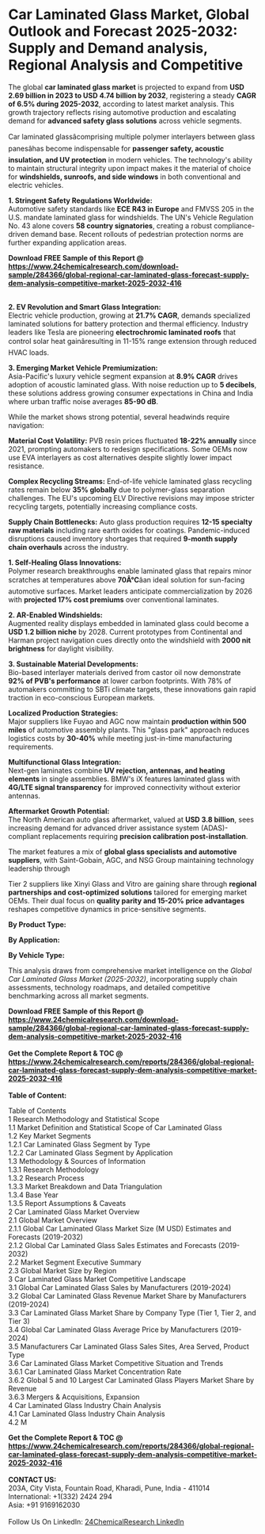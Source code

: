 <h1>Car Laminated Glass Market, Global Outlook and Forecast 2025-2032: Supply and Demand analysis, Regional Analysis and Competitive</h1><p>The global <strong>car laminated glass market</strong> is projected to expand from <strong>USD 2.69 billion in 2023 to USD 4.74 billion by 2032</strong>, registering a steady <strong>CAGR of 6.5% during 2025-2032</strong>, according to latest market analysis. This growth trajectory reflects rising automotive production and escalating demand for <strong>advanced safety glass solutions</strong> across vehicle segments.</p><p>Car laminated glassâcomprising multiple polymer interlayers between glass panesâhas become indispensable for <strong>passenger safety, acoustic insulation, and UV protection</strong> in modern vehicles. The technology's ability to maintain structural integrity upon impact makes it the material of choice for <strong>windshields, sunroofs, and side windows</strong> in both conventional and electric vehicles.</p><p><strong>1. Stringent Safety Regulations Worldwide:</strong><br>
Automotive safety standards like <strong>ECE R43 in Europe</strong> and FMVSS 205 in the U.S. mandate laminated glass for windshields. The UN's Vehicle Regulation No. 43 alone covers <strong>58 country signatories</strong>, creating a robust compliance-driven demand base. Recent rollouts of pedestrian protection norms are further expanding application areas.</p><div><b>Download FREE Sample of this Report @ 
            <a href="https://www.24chemicalresearch.com/download-sample/284366/global-regional-car-laminated-glass-forecast-supply-dem-analysis-competitive-market-2025-2032-416">
            https://www.24chemicalresearch.com/download-sample/284366/global-regional-car-laminated-glass-forecast-supply-dem-analysis-competitive-market-2025-2032-416</a></b></div><br><p><strong>2. EV Revolution and Smart Glass Integration:</strong><br>
Electric vehicle production, growing at <strong>21.7% CAGR</strong>, demands specialized laminated solutions for battery protection and thermal efficiency. Industry leaders like Tesla are pioneering <strong>electrochromic laminated roofs</strong> that control solar heat gainâresulting in 11-15% range extension through reduced HVAC loads.</p><p><strong>3. Emerging Market Vehicle Premiumization:</strong><br>
Asia-Pacific's luxury vehicle segment expansion at <strong>8.9% CAGR</strong> drives adoption of acoustic laminated glass. With noise reduction up to <strong>5 decibels</strong>, these solutions address growing consumer expectations in China and India where urban traffic noise averages <strong>85-90 dB</strong>.</p><p>While the market shows strong potential, several headwinds require navigation:</p><p><strong>Material Cost Volatility:</strong> PVB resin prices fluctuated <strong>18-22% annually</strong> since 2021, prompting automakers to redesign specifications. Some OEMs now use EVA interlayers as cost alternatives despite slightly lower impact resistance.</p><p><strong>Complex Recycling Streams:</strong> End-of-life vehicle laminated glass recycling rates remain below <strong>35% globally</strong> due to polymer-glass separation challenges. The EU's upcoming ELV Directive revisions may impose stricter recycling targets, potentially increasing compliance costs.</p><p><strong>Supply Chain Bottlenecks:</strong> Auto glass production requires <strong>12-15 specialty raw materials</strong> including rare earth oxides for coatings. Pandemic-induced disruptions caused inventory shortages that required <strong>9-month supply chain overhauls</strong> across the industry.</p><p><strong>1. Self-Healing Glass Innovations:</strong><br>
Polymer research breakthroughs enable laminated glass that repairs minor scratches at temperatures above <strong>70Â°C</strong>âan ideal solution for sun-facing automotive surfaces. Market leaders anticipate commercialization by 2026 with <strong>projected 17% cost premiums</strong> over conventional laminates.</p><p><strong>2. AR-Enabled Windshields:</strong><br>
Augmented reality displays embedded in laminated glass could become a <strong>USD 1.2 billion niche</strong> by 2028. Current prototypes from Continental and Harman project navigation cues directly onto the windshield with <strong>2000 nit brightness</strong> for daylight visibility.</p><p><strong>3. Sustainable Material Developments:</strong><br>
Bio-based interlayer materials derived from castor oil now demonstrate <strong>92% of PVB's performance</strong> at lower carbon footprints. With 78% of automakers committing to SBTi climate targets, these innovations gain rapid traction in eco-conscious European markets.</p><p><strong>Localized Production Strategies:</strong><br>
	Major suppliers like Fuyao and AGC now maintain <strong>production within 500 miles</strong> of automotive assembly plants. This "glass park" approach reduces logistics costs by <strong>30-40%</strong> while meeting just-in-time manufacturing requirements.</p><p><strong>Multifunctional Glass Integration:</strong><br>
	Next-gen laminates combine <strong>UV rejection, antennas, and heating elements</strong> in single assemblies. BMW's iX features laminated glass with <strong>4G/LTE signal transparency</strong> for improved connectivity without exterior antennas.</p><p><strong>Aftermarket Growth Potential:</strong><br>
	The North American auto glass aftermarket, valued at <strong>USD 3.8 billion</strong>, sees increasing demand for advanced driver assistance system (ADAS)-compliant replacements requiring <strong>precision calibration post-installation</strong>.</p><p>The market features a mix of <strong>global glass specialists and automotive suppliers</strong>, with Saint-Gobain, AGC, and NSG Group maintaining technology leadership through</p><p>Tier 2 suppliers like Xinyi Glass and Vitro are gaining share through <strong>regional partnerships and cost-optimized solutions</strong> tailored for emerging market OEMs. Their dual focus on <strong>quality parity and 15-20% price advantages</strong> reshapes competitive dynamics in price-sensitive segments.</p><p><strong>By Product Type:</strong></p><p><strong>By Application:</strong></p><p><strong>By Vehicle Type:</strong></p><p>This analysis draws from comprehensive market intelligence on the <em>Global Car Laminated Glass Market (2025-2032)</em>, incorporating supply chain assessments, technology roadmaps, and detailed competitive benchmarking across all market segments.</p><div><b>Download FREE Sample of this Report @ 
            <a href="https://www.24chemicalresearch.com/download-sample/284366/global-regional-car-laminated-glass-forecast-supply-dem-analysis-competitive-market-2025-2032-416">
            https://www.24chemicalresearch.com/download-sample/284366/global-regional-car-laminated-glass-forecast-supply-dem-analysis-competitive-market-2025-2032-416</a></b></div><br><div><b>Get the Complete Report & TOC @ 
            <a href="https://www.24chemicalresearch.com/reports/284366/global-regional-car-laminated-glass-forecast-supply-dem-analysis-competitive-market-2025-2032-416">
            https://www.24chemicalresearch.com/reports/284366/global-regional-car-laminated-glass-forecast-supply-dem-analysis-competitive-market-2025-2032-416</a></b></div><br>
            <b>Table of Content:</b><p>Table of Contents<br />
1 Research Methodology and Statistical Scope<br />
1.1 Market Definition and Statistical Scope of Car Laminated Glass<br />
1.2 Key Market Segments<br />
1.2.1 Car Laminated Glass Segment by Type<br />
1.2.2 Car Laminated Glass Segment by Application<br />
1.3 Methodology & Sources of Information<br />
1.3.1 Research Methodology<br />
1.3.2 Research Process<br />
1.3.3 Market Breakdown and Data Triangulation<br />
1.3.4 Base Year<br />
1.3.5 Report Assumptions & Caveats<br />
2 Car Laminated Glass Market Overview<br />
2.1 Global Market Overview<br />
2.1.1 Global Car Laminated Glass Market Size (M USD) Estimates and Forecasts (2019-2032)<br />
2.1.2 Global Car Laminated Glass Sales Estimates and Forecasts (2019-2032)<br />
2.2 Market Segment Executive Summary<br />
2.3 Global Market Size by Region<br />
3 Car Laminated Glass Market Competitive Landscape<br />
3.1 Global Car Laminated Glass Sales by Manufacturers (2019-2024)<br />
3.2 Global Car Laminated Glass Revenue Market Share by Manufacturers (2019-2024)<br />
3.3 Car Laminated Glass Market Share by Company Type (Tier 1, Tier 2, and Tier 3)<br />
3.4 Global Car Laminated Glass Average Price by Manufacturers (2019-2024)<br />
3.5 Manufacturers Car Laminated Glass Sales Sites, Area Served, Product Type<br />
3.6 Car Laminated Glass Market Competitive Situation and Trends<br />
3.6.1 Car Laminated Glass Market Concentration Rate<br />
3.6.2 Global 5 and 10 Largest Car Laminated Glass Players Market Share by Revenue<br />
3.6.3 Mergers & Acquisitions, Expansion<br />
4 Car Laminated Glass Industry Chain Analysis<br />
4.1 Car Laminated Glass Industry Chain Analysis<br />
4.2 M</p><div><b>Get the Complete Report & TOC @ 
            <a href="https://www.24chemicalresearch.com/reports/284366/global-regional-car-laminated-glass-forecast-supply-dem-analysis-competitive-market-2025-2032-416">
            https://www.24chemicalresearch.com/reports/284366/global-regional-car-laminated-glass-forecast-supply-dem-analysis-competitive-market-2025-2032-416</a></b></div><br><b>CONTACT US:</b><br>
            203A, City Vista, Fountain Road, Kharadi, Pune, India - 411014<br>
            International: +1(332) 2424 294<br>
            Asia: +91 9169162030 <br><br>
            Follow Us On LinkedIn: <a href="https://www.linkedin.com/company/24chemicalresearch/">24ChemicalResearch LinkedIn</a>